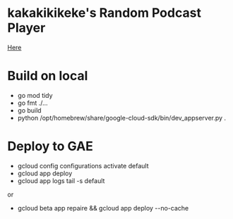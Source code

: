 # kakakikikeke's Random Podcast Player
[Here](https://random.kakakikikeke.com/)

# Build on local
* go mod tidy
* go fmt ./...
* go build
* python /opt/homebrew/share/google-cloud-sdk/bin/dev_appserver.py .

# Deploy to GAE
* gcloud config configurations activate default
* gcloud app deploy
* gcloud app logs tail -s default

or

* gcloud beta app repaire && gcloud app deploy --no-cache

